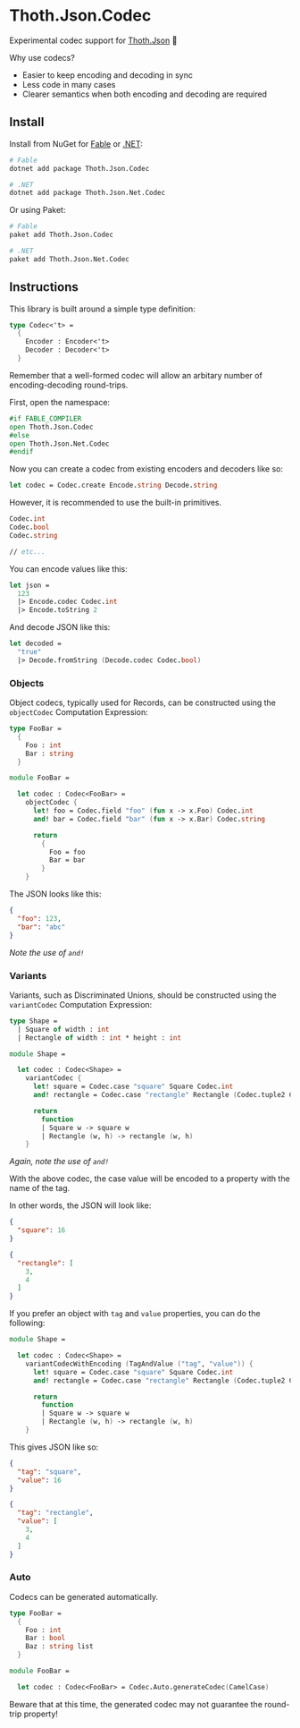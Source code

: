 # Thoth.Json.Codec

Experimental codec support for [Thoth.Json](https://github.com/thoth-org/Thoth.Json) 🧪

Why use codecs?

 * Easier to keep encoding and decoding in sync
 * Less code in many cases
 * Clearer semantics when both encoding and decoding are required

## Install

Install from NuGet for [Fable](https://www.nuget.org/packages/Thoth.Json.Codec/) or [.NET](https://www.nuget.org/packages/Thoth.Json.Net.Codec/):

```bash
# Fable
dotnet add package Thoth.Json.Codec

# .NET
dotnet add package Thoth.Json.Net.Codec
```

Or using Paket:

```bash
# Fable
paket add Thoth.Json.Codec

# .NET
paket add Thoth.Json.Net.Codec
```

## Instructions

This library is built around a simple type definition:

```fsharp
type Codec<'t> =
  {
    Encoder : Encoder<'t>
    Decoder : Decoder<'t>
  }
```

Remember that a well-formed codec will allow an arbitary number of encoding-decoding round-trips.

First, open the namespace:

```fsharp
#if FABLE_COMPILER
open Thoth.Json.Codec
#else
open Thoth.Json.Net.Codec
#endif
```

Now you can create a codec from existing encoders and decoders like so:

```fsharp
let codec = Codec.create Encode.string Decode.string
```

However, it is recommended to use the built-in primitives.

```fsharp
Codec.int
Codec.bool
Codec.string

// etc...
```

You can encode values like this:

```fsharp
let json =
  123
  |> Encode.codec Codec.int
  |> Encode.toString 2
```

And decode JSON like this:

```fsharp
let decoded =
  "true"
  |> Decode.fromString (Decode.codec Codec.bool)
```

### Objects

Object codecs, typically used for Records, can be constructed using the `objectCodec` Computation Expression:

```fsharp
type FooBar =
  {
    Foo : int
    Bar : string
  }

module FooBar =

  let codec : Codec<FooBar> =
    objectCodec {
      let! foo = Codec.field "foo" (fun x -> x.Foo) Codec.int
      and! bar = Codec.field "bar" (fun x -> x.Bar) Codec.string

      return
        {
          Foo = foo
          Bar = bar
        }
    }
```

The JSON looks like this:

```json
{
  "foo": 123,
  "bar": "abc"
}
```

*Note the use of `and!`*

### Variants

Variants, such as Discriminated Unions, should be constructed using the `variantCodec` Computation Expression:

```fsharp
type Shape =
  | Square of width : int
  | Rectangle of width : int * height : int

module Shape =

  let codec : Codec<Shape> =
    variantCodec {
      let! square = Codec.case "square" Square Codec.int
      and! rectangle = Codec.case "rectangle" Rectangle (Codec.tuple2 Codec.int Codec.int)

      return
        function
        | Square w -> square w
        | Rectangle (w, h) -> rectangle (w, h)
    }
```

*Again, note the use of `and!`*

With the above codec, the case value will be encoded to a property with the name of the tag.

In other words, the JSON will look like:

```json
{
  "square": 16
}
```

```json
{
  "rectangle": [
    3,
    4
  ]
}
```

If you prefer an object with `tag` and `value` properties, you can do the following:

```fsharp
module Shape =

  let codec : Codec<Shape> =
    variantCodecWithEncoding (TagAndValue ("tag", "value")) {
      let! square = Codec.case "square" Square Codec.int
      and! rectangle = Codec.case "rectangle" Rectangle (Codec.tuple2 Codec.int Codec.int)

      return
        function
        | Square w -> square w
        | Rectangle (w, h) -> rectangle (w, h)
    }
```

This gives JSON like so:

```json
{
  "tag": "square",
  "value": 16
}
```

```json
{
  "tag": "rectangle",
  "value": [
    3,
    4
  ]
}
```

### Auto

Codecs can be generated automatically.

```fsharp
type FooBar =
  {
    Foo : int
    Bar : bool
    Baz : string list
  }

module FooBar =

  let codec : Codec<FooBar> = Codec.Auto.generateCodec(CamelCase)
```

Beware that at this time, the generated codec may not guarantee the round-trip property!
